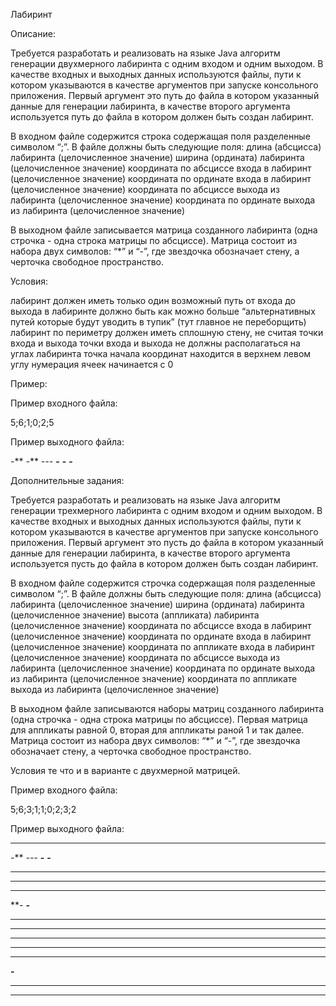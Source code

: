 Лабиринт

Описание:

Требуется разработать и реализовать на языке Java алгоритм генерации двухмерного лабиринта с одним входом и одним выходом. 
В качестве входных и выходных данных используются файлы, пути к котором указываются в качестве аргументов при запуске консольного приложения. 
Первый аргумент это путь до файла в котором указанный данные для генерации лабиринта, 
в качестве второго аргумента используется путь до файла в котором должен быть создан лабиринт.

В входном файле содержится строка содержащая поля разделенные символом “;”. В файле должны быть следующие поля:
длина (абсцисса) лабиринта (целочисленное значение)
ширина (ордината) лабиринта (целочисленное значение)
координата по абсциссе входа в лабиринт (целочисленное значение)
координата по ординате входа в лабиринт (целочисленное значение)
координата по абсциссе выхода из лабиринта (целочисленное значение)
координата по ординате выхода из лабиринта (целочисленное значение)

В выходном файле записывается матрица созданного лабиринта (одна строчка - одна строка матрицы по абсциссе). 
Матрица состоит из набора двух символов: “*” и “-”, где звездочка обозначает стену, а черточка свободное пространство.

Условия:

лабиринт должен иметь только один возможный путь от входа до выхода
в лабиринте должно быть как можно больше “альтернативных путей которые будут уводить в тупик” (тут главное не переборщить)
лабиринт по периметру должен иметь сплошную стену, не считая точки входа и выхода
точки входа и выхода не должны располагаться на углах лабиринта
точка начала координат находится в верхнем левом углу
нумерация ячеек начинается с 0

Пример:

Пример входного файла:

5;6;1;0;2;5

Пример выходного файла:

*-***
*-***
*---*
**-**
**-**
**-**

Дополнительные задания:

Требуется разработать и реализовать на языке Java алгоритм генерации трехмерного лабиринта с одним входом и одним выходом. В качестве входных и выходных данных используются файлы, пути к котором указываются в качестве аргументов при запуске консольного приложения. Первый аргумент это пусть до файла в котором указанный данные для генерации лабиринта, в качестве второго аргумента используется пусть до файла в котором должен быть создан лабиринт.

В входном файле содержится строчка содержащая поля разделенные символом “;”. В файле должны быть следующие поля:
длина (абсцисса) лабиринта (целочисленное значение)
ширина (ордината) лабиринта (целочисленное значение)
высота (аппликата) лабиринта (целочисленное значение)
координата по абсциссе входа в лабиринт (целочисленное значение)
координата по ординате входа в лабиринт (целочисленное значение)
координата по аппликате входа в лабиринт (целочисленное значение)
координата по абсциссе выхода из лабиринта (целочисленное значение)
координата по ординате выхода из лабиринта (целочисленное значение)
координата по аппликате выхода из лабиринта (целочисленное значение)

В выходном файле записываются наборы матриц созданного лабиринта (одна строчка - одна строка матрицы по абсциссе). Первая матрица для аппликаты равной 0, вторая для аппликаты раной 1 и так далее. Матрица состоит из набора двух символов: “*” и “-”, где звездочка обозначает стену, а черточка свободное пространство.

Условия те что и в варианте с двухмерной матрицей.

Пример входного файла:

5;6;3;1;1;0;2;3;2

Пример выходного файла:

*****
*-***
*---*
**-**
**-**
*****
*****
*****
***-*
**-**
*****
*****
*****
*****
*****
**-**
*****
*****
